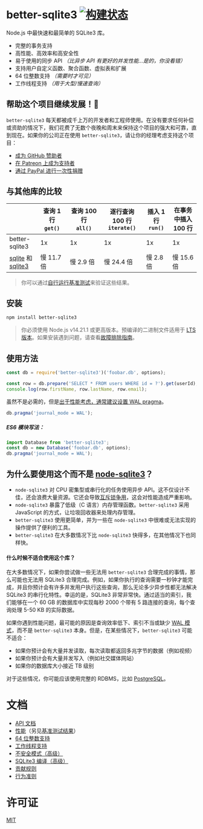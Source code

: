 # better-sqlite3 [![构建状态](https://github.com/JoshuaWise/better-sqlite3/actions/workflows/build.yml/badge.svg)](https://github.com/JoshuaWise/better-sqlite3/actions/workflows/build.yml?query=branch%3Amaster)

Node.js 中最快速和最简单的 SQLite3 库。

- 完整的事务支持
- 高性能、高效率和高安全性
- 易于使用的同步 API *（比异步 API 有更好的并发性能...是的，你没看错）*
- 支持用户自定义函数、聚合函数、虚拟表和扩展
- 64 位整数支持 *（需要时才可见）*
- 工作线程支持 *（用于大型/慢速查询）*

## 帮助这个项目继续发展！&#128170;

`better-sqlite3` 每天都被成千上万的开发者和工程师使用。在没有要求任何补偿或资助的情况下，我们花费了无数个夜晚和周末来保持这个项目的强大和可靠，直到现在。如果你的公司正在使用 `better-sqlite3`，请让你的经理考虑支持这个项目：

- [成为 GitHub 赞助者](https://github.com/sponsors/JoshuaWise)
- [在 Patreon 上成为支持者](https://www.patreon.com/joshuawise)
- [通过 PayPal 进行一次性捐赠](https://www.paypal.me/joshuathomaswise)

## 与其他库的比较

|   |查询 1 行 &nbsp;`get()`&nbsp;|查询 100 行 &nbsp;&nbsp;`all()`&nbsp;&nbsp;|逐行查询 100 行 `iterate()`|插入 1 行 `run()`|在事务中插入 100 行|
|---|---|---|---|---|---|
|better-sqlite3|1x|1x|1x|1x|1x|
|[sqlite](https://www.npmjs.com/package/sqlite) 和 [sqlite3](https://www.npmjs.com/package/sqlite3)|慢 11.7 倍|慢 2.9 倍|慢 24.4 倍|慢 2.8 倍|慢 15.6 倍|

> 你可以通过[自行运行基准测试](./docs/benchmark.md)来验证这些结果。

## 安装

```bash
npm install better-sqlite3
```

> 你必须使用 Node.js v14.21.1 或更高版本。预编译的二进制文件适用于 [LTS 版本](https://nodejs.org/en/about/releases/)。如果安装遇到问题，请查看[故障排除指南](./docs/troubleshooting.md)。

## 使用方法

```js
const db = require('better-sqlite3')('foobar.db', options);

const row = db.prepare('SELECT * FROM users WHERE id = ?').get(userId);
console.log(row.firstName, row.lastName, row.email);
```

虽然不是必需的，但是[出于性能考虑，通常建议设置 WAL pragma](https://github.com/WiseLibs/better-sqlite3/blob/master/docs/performance.md)。

```js
db.pragma('journal_mode = WAL');
```

##### ES6 模块写法：

```js
import Database from 'better-sqlite3';
const db = new Database('foobar.db', options);
db.pragma('journal_mode = WAL');
```

## 为什么要使用这个而不是 [node-sqlite3](https://github.com/mapbox/node-sqlite3)？

- `node-sqlite3` 对 CPU 密集型或串行化的任务使用异步 API。这不仅设计不佳，还会浪费大量资源。它还会导致[互斥锁争用](https://en.wikipedia.org/wiki/Resource_contention)，这会对性能造成严重影响。
- `node-sqlite3` 暴露了低级（C 语言）内存管理函数。`better-sqlite3` 采用 JavaScript 的方式，让垃圾回收器来处理内存管理。
- `better-sqlite3` 使用更简单，并为一些在 `node-sqlite3` 中很难或无法实现的操作提供了便利的工具。
- `better-sqlite3` 在大多数情况下比 `node-sqlite3` 快得多，在其他情况下也同样快。

#### 什么时候不适合使用这个库？

在大多数情况下，如果你尝试做一些无法用 `better-sqlite3` 合理完成的事情，那么可能也无法用 SQLite3 合理完成。例如，如果你执行的查询需要一秒钟才能完成，并且你预计会有许多并发用户执行这些查询，那么无论多少异步性都无法解决 SQLite3 的串行化特性。幸运的是，SQLite3 非常非常快。通过适当的索引，我们能够在一个 60 GB 的数据库中实现每秒 2000 个带有 5 路连接的查询，每个查询处理 5-50 KB 的实际数据。

如果你遇到性能问题，最可能的原因是查询效率低下、索引不当或缺少 [WAL 模式](./docs/performance.md)，而不是 `better-sqlite3` 本身。但是，在某些情况下，`better-sqlite3` 可能不适合：

- 如果你预计会有大量并发读取，每次读取都返回多兆字节的数据（例如视频）
- 如果你预计会有大量并发写入（例如社交媒体网站）
- 如果你的数据库大小接近 TB 级别

对于这些情况，你可能应该使用完整的 RDBMS，比如 [PostgreSQL](https://www.postgresql.org/)。

# 文档

- [API 文档](./docs/api.md)
- [性能](./docs/performance.md)（另见[基准测试结果](./docs/benchmark.md)）
- [64 位整数支持](./docs/integer.md)
- [工作线程支持](./docs/threads.md)
- [不安全模式（高级）](./docs/unsafe.md)
- [SQLite3 编译（高级）](./docs/compilation.md)
- [贡献规则](./docs/contribution.md)
- [行为准则](./docs/conduct.md)

# 许可证

[MIT](./LICENSE)

